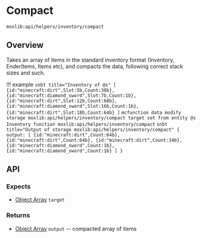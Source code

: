 # Compact
`moxlib:api/helpers/inventory/compact`

## Overview
Takes an array of items in the standard inventory format (Inventory, EnderItems, Items etc),
and compacts the data, following correct stack sizes and such.

!!! example
    ``` snbt title="Inventory of @s"
    [
      {id:"minecraft:dirt",Slot:5b,Count:38b},
      {id:"minecraft:diamond_sword",Slot:7b,Count:1b},
      {id:"minecraft:dirt",Slot:12b,Count:60b},
      {id:"minecraft:diamond_sword",Slot:16b,Count:1b},
      {id:"minecraft:dirt",Slot:18b,Count:64b}
    ]
    ```
    ``` mcfunction
    data modify storage moxlib:api/helpers/inventory/compact target set from entity @s Inventory
    function moxlib:api/helpers/inventory/compact
    ```
    ``` snbt title="Output of storage moxlib:api/helpers/inventory/compact"
    {
      output: [
        {id:"minecraft:dirt",Count:64b},
        {id:"minecraft:dirt",Count:64b},
        {id:"minecraft:dirt",Count:34b},
        {id:"minecraft:diamond_sword",Count:1b},
        {id:"minecraft:diamond_sword",Count:1b}
      ]
    }
    ```
## API
### Expects
- [Object Array](/types#array) `target`

### Returns
- [Object Array](/types#array) `output` -- compacted array of items